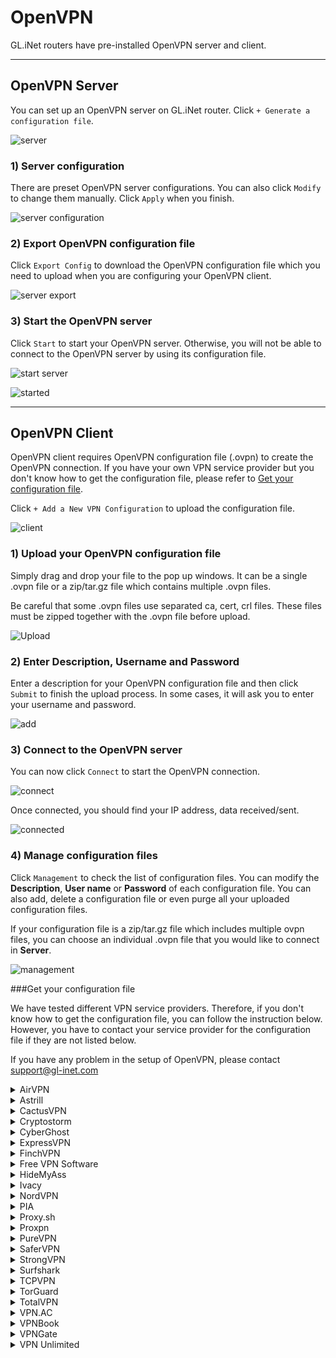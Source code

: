 # OpenVPN

GL.iNet routers have pre-installed OpenVPN server and client. 



---

## OpenVPN Server

You can set up an OpenVPN server on GL.iNet router. Click `+ Generate a configuration file`.

![server](https://static.gl-inet.com/docs/en/3/app/openvpn/src/server.jpg)



### 1) Server configuration

There are preset OpenVPN server configurations. You can also click `Modify` to change them manually. Click `Apply` when you finish.

![ server configuration](https://static.gl-inet.com/docs/en/3/app/openvpn/src/server_settings.jpg)



### 2) Export OpenVPN configuration file

Click `Export Config` to download the OpenVPN configuration file which you need to upload when you are configuring your OpenVPN client.

![server export](https://static.gl-inet.com/docs/en/3/app/openvpn/src/server_export.jpg)



### 3) Start the OpenVPN server

Click `Start` to start your OpenVPN server. Otherwise, you will not be able to connect to the OpenVPN server by using its configuration file.

![start server](https://static.gl-inet.com/docs/en/3/app/openvpn/src/server_settings.jpg)

![started](https://static.gl-inet.com/docs/en/3/app/openvpn/src/server_connected.jpg)



---

## OpenVPN Client

OpenVPN client requires OpenVPN configuration file (.ovpn) to create the OpenVPN connection. If you have your own VPN service provider but you don't know how to get the configuration file, please refer to [Get your configuration file](openvpn.md#get-your-configuration-file).

Click `+ Add a New VPN Configuration` to upload the configuration file.

![client](https://static.gl-inet.com/docs/en/3/app/openvpn/src/client.jpg)



### 1) Upload your OpenVPN configuration file

Simply drag and drop your file to the pop up windows. It can be a single .ovpn file or a zip/tar.gz file which contains multiple .ovpn files.

Be careful that some .ovpn files use separated ca, cert, crl files. These files must be zipped together with the .ovpn file before upload.

![Upload](https://static.gl-inet.com/docs/en/3/app/openvpn/src/upload.jpg)



### 2) Enter Description, Username and Password

Enter a description for your OpenVPN configuration file and then click `Submit` to finish the upload process. In some cases, it will ask you to enter your username and password.

![add](https://static.gl-inet.com/docs/en/3/app/openvpn/src/add.jpg)



### 3) Connect to the OpenVPN server

You can now click `Connect` to start the OpenVPN connection.

![connect](https://static.gl-inet.com/docs/en/3/app/openvpn/src/connect.jpg)



Once connected, you should find your IP address, data received/sent.

![connected](https://static.gl-inet.com/docs/en/3/app/openvpn/src/connected.jpg)



### 4) Manage configuration files

Click `Management` to check the list of configuration files. You can modify the **Description**, **User name** or **Password** of each configuration file. You can also add, delete a configuration file or even purge all your uploaded configuration files.

If your configuration file is a zip/tar.gz file which includes multiple ovpn files, you can choose an individual .ovpn file that you would like to connect in **Server**.

![management](https://static.gl-inet.com/docs/en/3/app/openvpn/src/management.jpg)



###Get your configuration file

We have tested different VPN service providers. Therefore, if you don't know how to get the configuration file, you can follow the instruction below. However, you have to contact your service provider for the configuration file if they are not listed below. 

If you have any problem in the setup of OpenVPN, please contact [support@gl-inet.com](mailto:support@gl-inet.com)



<details>
<summary>AirVPN</summary>
<p><a href="https://airvpn.org/?referred_by=402389">Official Website</a></p>

<ol type="1">
<li>Login your AirVPN acoount</li>
<p><img alt="ovpn manager" src="https://static.gl-inet.com/docs/en/2.x/app/src/openvpn/AirVPN1.png" /></p>
<li>Choose Config Generator on the left and then choose Linux as your operating system. Next, choose your preferred server.</li>
<p><img alt="ovpn manager" src="https://static.gl-inet.com/docs/en/2.x/app/src/openvpn/AirVPN2.png" /></p>
<li>You will be able to see the download page of the configuration file.</li>
<p><img alt="ovpn manager" src="https://static.gl-inet.com/docs/en/2.x/app/src/openvpn/AirVPN3.png" /></p>

</ol>

</details>



<details>
<summary>Astrill</summary>
<p><a href="https://www.astrill.com/a/k84h2c1apba0">Official Website</a></p>

<p>*Information quoted from <a href="https://wiki.astrill.com/Astrill_Setup_Manual:How_to_configure_OpenVPN_with_OpenVPN_application_on_Windows">Astrill official instruction</a></p>

<ol type="1">

<li>Generate and Download Astrill Openvpn configuration ZIP</li>
<p><img alt="ovpn manager" src="https://static.gl-inet.com/docs/en/2.x/app/src/openvpn/Astrill1.png" /></p>
<p><img alt="ovpn manager" src="https://static.gl-inet.com/docs/en/2.x/app/src/openvpn/Astrill2.png" /></p>
<li>Type a Description like OPENVPN_GUI.</li>
<li>Click on ADD to my certificates button.</li>
<p><img alt="ovpn manager" src="https://static.gl-inet.com/docs/en/2.x/app/src/openvpn/Astrill3.png" /></p>
<li>Once OpenVPN certificate is added, click on Download button.</li>
<p><img alt="ovpn manager" src="https://static.gl-inet.com/docs/en/2.x/app/src/openvpn/Astrill4.png" /></p>

</ol>

</details>


<details>
<summary>CactusVPN</summary>
<p><a href="https://www.cactusvpn.com/">Official Website</a></p>
<p><a href="https://www.cactusvpn.com/downloads/">Download</a> directly.</p>
<p><img alt="ovpn manager" src="https://static.gl-inet.com/docs/en/2.x/app/src/openvpn/CactusVPN1.jpg" /></p>
</details>


<details>
<summary>Cryptostorm</summary>
<p><a href="https://cryptostorm.is/">Official Website</a></p>
<p><a href="https://cryptostorm.is/configs/ecc/">Download</a> directly.</p>
</details>


<details>
<summary>CyberGhost</summary>
<p><a href="https://support.cyberghostvpn.com/hc/en-us">Official Website</a></p>
<p>*Information quoted from <a href="https://support.cyberghostvpn.com/hc/en-us/articles/213811885-Router-How-to-configure-OpenVPN-for-flashed-DD-WRT-routers?fbclid=IwAR0_IicBlnNzVqlKh0mAHFyM6uvsGgBQooYfMyJ0bHgb13Eidn8KhXnd6Y0">CyberGhost official instruction</a></p>
<ol type="1">

<li>Login your CyberGhost VPN online account.</li>
<p><img alt="ovpn manager" src="https://static.gl-inet.com/docs/en/3/app/openvpn/Cyberghost/001.png" /></p>
<li>Click My Devices -> Add a new device.</li>
<p><img alt="ovpn manager" src="https://static.gl-inet.com/docs/en/3/app/openvpn/Cyberghost/002.png" /></p>
<li>Choose other and click Create new credentials.</li>
<p><img alt="ovpn manager" src="https://static.gl-inet.com/docs/en/3/app/openvpn/Cyberghost/003.png" /></p>
<li>Choose Router.</li>
<p><img alt="ovpn manager" src="https://static.gl-inet.com/docs/en/3/app/openvpn/Cyberghost/004.png" /></p>
<li>Input the name of the device and enable any feature that you need. Next, choose the Protocol, Country, Server group. You should also be able to find the Username and Password which you have to input when you are uploading the configuration file to the router. Finally, click Download Configuration.</li>
<p><img alt="ovpn manager" src="https://static.gl-inet.com/docs/en/3/app/openvpn/Cyberghost/mydevices_052.png" /></p>
<p><img alt="ovpn manager" src="https://static.gl-inet.com/docs/en/3/app/openvpn/Cyberghost/mydevices_055.png" /></p>

</ol>
</details>


<details>
<summary>ExpressVPN</summary>
<p><a href="https://www.expressvpn.com/">Official Website</a></p>

<p>*Information quoted from <a href="https://www.expressvpn.com/support/vpn-setup/manual-config-for-linux-with-openvpn/#download">Astrill official instruction</a></p>
<ol type="1">

<li>Log in to your account.</li>
<p><img alt="ovpn manager" src="https://static.gl-inet.com/docs/en/2.x/app/src/openvpn/ExpressVPN1.jpg" /></p>
<li>Once you’ve logged in to the website, click on Set Up ExpressVPN on the Active Subscriptions page. This will take you to the Downloads page.</li>
<p><img alt="ovpn manager" src="https://static.gl-inet.com/docs/en/2.x/app/src/openvpn/ExpressVPN2.png" /></p>
<li>Click on Manual Config on the left side of the screen and then select the OpenVPN tab on the right. You will first see your username and password and then a list of OpenVPN configuration files.</li>
<p>Find the location(s) you want to connect to (e.g., Los Angeles, New York, Hong Kong), then download and save the .ovpn file(s) to your desktop.</p>
<p>Note: Please have your username and password ready, as you will be asked to enter them later in the setup process.</p>
<p><img alt="ovpn manager" src="https://static.gl-inet.com/docs/en/2.x/app/src/openvpn/ExpressVPN3.png" /></p>
</ol>

</details>



<details>
<summary>FinchVPN</summary>
<p><a href="https://www.finchvpn.com/">Official Website</a></p>

<ol type="1">

<li>Login your FinchVPN account.</li>
<p><img alt="ovpn manager" src="https://static.gl-inet.com/docs/en/2.x/app/src/openvpn/finchvpn1.jpg" /></p>
<li>Go to the Download page and click Download under FinchVPN OpenVPN Config.</li>
<p><img alt="ovpn manager" src="https://static.gl-inet.com/docs/en/2.x/app/src/openvpn/finchvpn2.jpg" /></p>
<li>Choose Linux</li>
<p><img alt="ovpn manager" src="https://static.gl-inet.com/docs/en/2.x/app/src/openvpn/finchvpn3.jpg" /></p>
<li>Choose the protocol based on your preference. Generally, you can choose the first one “Port 8484 over UDP”</li>
<p><img alt="ovpn manager" src="https://static.gl-inet.com/docs/en/2.x/app/src/openvpn/finchvpn4.jpg" /></p>
<li>Remember to tick the box to include your username and password before download the file.</li>
<p><img alt="ovpn manager" src="https://static.gl-inet.com/docs/en/2.x/app/src/openvpn/finchvpn5.jpg" /></p>
</ol>

</details>





<details>
<summary>Free VPN Software</summary>
<p><a href="http://freevpnsoftware.net/">Official Website</a></p>

<p>

Right click the links below and save as.
<br><a href="http://freevpnsoftware.net/downloads/US.freevpnsoftware.net.ovpn">US Server</a><br>
<a href="http://freevpnsoftware.net/downloads/UK.freevpnsoftware.net.ovpn">UK Server</a>

</p>

</details>





<details>
<summary>HideMyAss</summary>
<p><a href="https://www.hidemyass.com/">Official Website</a></p>

<a href="http://hidemyass.com/vpn-config/vpn-configs.zip">Download</a> directly.

</details>



<details>
<summary>Ivacy</summary>
<p><a href="https://billing.ivacy.com/page/22852">Official Website</a></p>

<a href="https://s3.amazonaws.com/ivacy-apps/openvpn-files/OpenVPN-Configs.zip">Download</a> directly.

</details>





<details>
<summary>NordVPN</summary>
<p><a href="https://go.nordvpn.net/aff_c?offer_id=15&amp;aff_id=12016&amp;url_id=902">Official Website</a></p>

<a href="https://downloads.nordcdn.com/configs/archives/servers/ovpn.zip">Download</a> directly.

</details>





<details>
<summary>PIA</summary>
<p><a href="https://www.privateinternetaccess.com/pages/buy-vpn/glinet">Official Website</a></p>

<a href="https://www.privateinternetaccess.com/openvpn/openvpn.zip">Download</a> directly.

</details>





<details>
<summary>Proxy.sh</summary>
<p><a href="https://proxy.sh/panel/aff.php?aff=1458">Official Website</a></p>

<p>Download according to the service that you have subscribed:</p>
<p><a href="https://proxy.sh/s/openvpn">$2 customers</a></p>
<p><a href="https://proxy.sh/m/openvpn">$5 customers</a></p>
<p><a href="https://proxy.sh/l/openvpn">$10 customers</a></p>
<p><a href="https://proxy.sh/p/openvpn">$20 customers</a></p>

</details>





<details>
<summary>Proxpn</summary>
<p><a href="https://secure.proxpn.com/?a_aid=5ac450e27df6f">Official Website</a></p>

<a href="https://www.proxpn.com/proxpn_mac_source.tar.gz.">Download</a> directly.

<ol type="1">
<li>Open “proxpn.ovpn” with text editor and delete the “#” in line 4.</li>
<p><img alt="ovpn manager" src="https://static.gl-inet.com/docs/en/2.x/app/src/openvpn/ProXPN2.jpg" /></p>
<p>You can also change to other services, including:</p>
uk.proxpn.com - United Kingdom<br>
nl.proxpn.com - Netherlands<br>
sg.proxpn.com - Singapore<br>
seattle.proxpn.com - Seattle<br>
miami.proxpn.com - Miami</p>
<li>Zip them into one file and upload to the router.</li>
<p><img alt="ovpn manager" src="https://static.gl-inet.com/docs/en/2.x/app/src/openvpn/ProXPN3.jpg" /></p>
</ol>

</details>





<details>
<summary>PureVPN</summary>
<p><a href="https://billing.purevpn.com/aff.php?aff=35535">Official Website</a></p>

<a href="https://s3-us-west-1.amazonaws.com/heartbleed/linux/linux-files.zip">Download</a> directly.

</details>





<details>
<summary>SaferVPN</summary>
<p><a href="https://safervpn.com/?a_aid=563">Official Website</a></p>

<a href="https://www.safervpn.com/support/articles/214036025-What-are-SaferVPN-s-OpenVPN-configuration-files-for-manual-setup-">Download</a> directly.

<p><img alt="ovpn manager" src="https://static.gl-inet.com/docs/en/2.x/app/src/openvpn/SaferVPN1.jpg" /></p>

</details>





<details>
<summary>StrongVPN</summary>
<p><a href="https://strongvpn.com/">Official Website</a></p>

<ol type="1">

<li>Login with your StrongVPN account and then you will be able to see the summary of your VPN account. Click “Change Server”.</li>
<p><img alt="ovpn manager" src="https://static.gl-inet.com/docs/en/2.x/app/src/openvpn/StrongVPN1.png" /></p>
<li>Filter the servers by clicking OPEN and choose one of the server from the list.</li>
<p><img alt="ovpn manager" src="https://static.gl-inet.com/docs/en/2.x/app/src/openvpn/StrongVPN2.png" /></p>
<p><img alt="ovpn manager" src="https://static.gl-inet.com/docs/en/2.x/app/src/openvpn/StrongVPN3.png" /></p>
<li>Go back to accounts summary and click Account Setup Instructions.</li>
<p><img alt="ovpn manager" src="https://static.gl-inet.com/docs/en/2.x/app/src/openvpn/StrongVPN4.png" /></p>
<li>Click Linux/Max config file.</li>
<p><img alt="ovpn manager" src="https://static.gl-inet.com/docs/en/2.x/app/src/openvpn/StrongVPN5.png" /></p>

</ol>

</details>


<details>
<summary>Surfshark</summary>
<p><a href="https://get.surfshark.net/aff_c?offer_id=6&aff_id=1400">Official Website</a></p>

<p>Login and <a href="https://account.surfshark.com/setup/manual">Download</a> directly.</p>

</details>





<details>
<summary>TCPVPN</summary>
<p><a href="https://www.tcpvpn.com/home">Official Website</a></p>

<ol type="1">

<li>You can find different servers on their webpage: https://www.tcpvpn.com/home. Choose your preferred server.</li>
<p><img alt="ovpn manager" src="https://static.gl-inet.com/docs/en/2.x/app/src/openvpn/TCPVPN1.jpg" /></p>
<li>Choose your preferred server location.</li>
<p><img alt="ovpn manager" src="https://static.gl-inet.com/docs/en/2.x/app/src/openvpn/TCPVPN2.jpg" /></p>
<li>You will see the download page of the configuration file. Click Dowload Config (.ovpv).</li>
</ol>
<p><img alt="ovpn manager" src="https://static.gl-inet.com/docs/en/2.x/app/src/openvpn/TCPVPN3.jpg" /></p>
<hr />

</ol>

</details>





<details>
<summary>TorGuard</summary>
<p><a href="https://torguard.net/">Official Website</a></p>

<ol type="1">

<li>
<p>If you are using TorGuard, you need to login the control panel and generate the ovpn file from the "Tools" menu. Please select "All", using udp or tcp and select Cipher. Then press <code>Generate Config</code> and the zip file will be downloaded automatically.<img alt="Generate ovpn" src="https://static.gl-inet.com/docs/en/2.x/app/src/torguard.jpg" /></p>
</li>
<li>
<p>The username and password for openvpn connection is different from your control panel login. You can change the service username and password in Security manual. You can generate a random login username and password.<img alt="Set password" src="https://static.gl-inet.com/docs/en/2.x/app/src/torguard1.jpg" /></p>
</li>
</ol>

</details>





<details>
<summary>TotalVPN</summary>
<p><a href="https://www.totalvpn.com">Official Website</a></p>

<a href="https://pseudio.freshdesk.com/helpdesk/attachments/8005828145">Download</a> directly.

</details>







<details>
<summary>VPN.AC</summary>
<p><a href="https://vpn.ac/aff.php?aff=1424">Official Website</a></p>

<a href="https://vpn.ac/ovpn/">Download</a> directly.

<p><img alt="ovpn manager" src="https://static.gl-inet.com/docs/en/2.x/app/src/openvpn/VPNAC1.jpg" /></p>

</details>





<details>
<summary>VPNBook</summary>
<p><a href="https://www.vpnbook.com/">Official Website</a></p>

<p>The OpenVPN configuration files are available on the website of VPNBook: https://www.vpnbook.com/. 
The username and password are listed below the download link.</p>
<p><img alt="ovpn manager" src="https://static.gl-inet.com/docs/en/2.x/app/src/openvpn/VPNBook1.jpg" /></p>
</details>





<details>
<summary>VPNGate</summary>
<p><a href="http://www.vpngate.net/en/">Official Website</a></p>

<ol type="1">

<p>The OpenVPN configuration files are listed on the <a href="http://www.vpngate.net/en/">VPN Gate website</a>
according to the server location.</p>
<li>Click OpenVPN Config file under the column “OpenVPN”.</li>
<p><img alt="ovpn manager" src="https://static.gl-inet.com/docs/en/2.x/app/src/openvpn/VPNGate1.jpg" /></p>
<li>You will see the download page.</li>
<p><img alt="ovpn manager" src="https://static.gl-inet.com/docs/en/2.x/app/src/openvpn/VPNGate2.jpg" /></p>
</ol>

</details>





<details>
<summary>VPN Unlimited</summary>
<p><a href="https://www.vpnunlimitedapp.com/en/">Official Website</a></p>

<ol type="1">

<p>*Information quoted from <a href="https://www.vpnunlimitedapp.com/en/info/manuals/how-to-manually-create-vpn-conf">VPN unlimited official instruction</a></p>
<p>Start out by logging in to your User Office, press Manage for the VPN Unlimited service, and follow a few simple steps:</p>
<li>Select a device</li>
<p>Pick a device from the list or create a new one. If you are out of free slots, delete an old device or buy extra slots.</p>
<p><img alt="ovpn manager" src="https://static.gl-inet.com/docs/en/2.x/app/src/openvpn/KeepSolid1.png" /></p>
<li>
<p>Choosethe desired server location</p>
<p>VPN Unlimited offers a large variety ofservers, namely 400+ in 70+ locations. In this case, let it be Germany.</p>
</li>
<li>Select the VPN protocol</li>
<p>For the IKEv2 protocol, you will also need to specify your device’s platform.</p>
<p><img alt="ovpn manager" src="https://static.gl-inet.com/docs/en/2.x/app/src/openvpn/KeepSolid2.png" /></p>
<li>Create a configuration</li>
<p>Press Generate and you will get all the data required to set up a VPN connection.</p>
<p><img alt="ovpn manager" src="https://static.gl-inet.com/docs/en/2.x/app/src/openvpn/KeepSolid3.png" /></p>

</ol>

</details>


